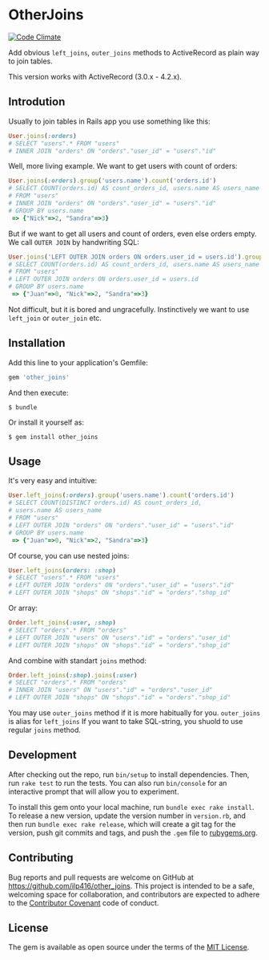 # OtherJoins

[![Code Climate](https://codeclimate.com/github/ilp416/other_joins/badges/gpa.svg)](https://codeclimate.com/github/ilp416/other_joins)

Add obvious `left_joins`, `outer_joins` methods to ActiveRecord as plain way to join tables.

This version works with ActiveRecord (3.0.x - 4.2.x).

## Introdution
Usually to join tables in Rails app you use something like this:
```ruby
User.joins(:orders)
# SELECT "users".* FROM "users"
# INNER JOIN "orders" ON "orders"."user_id" = "users"."id"
```
Well, more living example. We want to get users with count of orders:
```ruby
User.joins(:orders).group('users.name').count('orders.id')
# SELECT COUNT(orders.id) AS count_orders_id, users.name AS users_name
# FROM "users"
# INNER JOIN "orders" ON "orders"."user_id" = "users"."id"
# GROUP BY users.name
 => {"Nick"=>2, "Sandra"=>3}
```
But if we want to get all users and count of orders, even else orders empty. We call `OUTER JOIN` by handwriting SQL: 
```ruby
User.joins('LEFT OUTER JOIN orders ON orders.user_id = users.id').group('users.name').count('orders.id')
# SELECT COUNT(orders.id) AS count_orders_id, users.name AS users_name
# FROM "users"
# LEFT OUTER JOIN orders ON orders.user_id = users.id
# GROUP BY users.name
 => {"Juan"=>0, "Nick"=>2, "Sandra"=>3}
 ```
Not difficult, but it is bored and ungracefully. Instinctively we want to use `left_join` or `outer_join` etc.


## Installation

Add this line to your application's Gemfile:
```ruby
gem 'other_joins'
```
And then execute:

    $ bundle

Or install it yourself as:

    $ gem install other_joins

## Usage

It's very easy and intuitive:
```ruby
User.left_joins(:orders).group('users.name').count('orders.id')
# SELECT COUNT(DISTINCT orders.id) AS count_orders_id,
# users.name AS users_name
# FROM "users"
# LEFT OUTER JOIN "orders" ON "orders"."user_id" = "users"."id"
# GROUP BY users.name
 => {"Juan"=>0, "Nick"=>2, "Sandra"=>3}
```
Of course, you can use nested joins:
```ruby
User.left_joins(orders: :shop)
# SELECT "users".* FROM "users"
# LEFT OUTER JOIN "orders" ON "orders"."user_id" = "users"."id"
# LEFT OUTER JOIN "shops" ON "shops"."id" = "orders"."shop_id"
```
Or array:
```ruby
Order.left_joins(:user, :shop)
# SELECT "orders".* FROM "orders"
# LEFT OUTER JOIN "users" ON "users"."id" = "orders"."user_id"
# LEFT OUTER JOIN "shops" ON "shops"."id" = "orders"."shop_id"
```
And combine with standart `joins` method:
```ruby
Order.left_joins(:shop).joins(:user)
# SELECT "orders".* FROM "orders"
# INNER JOIN "users" ON "users"."id" = "orders"."user_id"
# LEFT OUTER JOIN "shops" ON "shops"."id" = "orders"."shop_id"
```
You may use `outer_joins` method if it is more habitually for you. `outer_joins` is alias for `left_joins`
If you want to take SQL-string, you shuold to use regular `joins` method.

## Development

After checking out the repo, run `bin/setup` to install dependencies. Then, run `rake test` to run the tests. You can also run `bin/console` for an interactive prompt that will allow you to experiment.

To install this gem onto your local machine, run `bundle exec rake install`. To release a new version, update the version number in `version.rb`, and then run `bundle exec rake release`, which will create a git tag for the version, push git commits and tags, and push the `.gem` file to [rubygems.org](https://rubygems.org).

## Contributing

Bug reports and pull requests are welcome on GitHub at https://github.com/ilp416/other_joins. This project is intended to be a safe, welcoming space for collaboration, and contributors are expected to adhere to the [Contributor Covenant](contributor-covenant.org) code of conduct.


## License

The gem is available as open source under the terms of the [MIT License](http://opensource.org/licenses/MIT).

